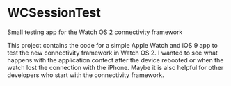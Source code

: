 # WCSessionTest
Small testing app for the Watch OS 2 connectivity framework

This project contains the code for a simple Apple Watch and iOS 9 app to test the new connectivity framework in Watch OS 2. 
I wanted to see what happens with the application contect after the device rebooted or when the watch lost the connection with the iPhone. 
Maybe it is also helpful for other developers who start with the connectivity framework.

